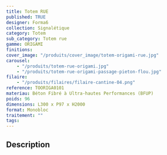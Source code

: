 ```yaml
---
title: Totem RUE
published: TRUE
designer: Forma6
collection: Signalétique
category: Totem
sub_category: Totem rue
gamme: ORIGAMI
finitions:
cover_image: "/produits/cover_image/totem-origami-rue.jpg"
carousel:
    - "/produits/totem-rue-origami.jpg"
    - "/produits/totem-rue-origami-passage-pieton-flou.jpg"
filaire:
    - "/produits/filaires/filaire-cantine-04.png"
reference: TOORIGA0101
materiau: Béton Fibré à Ultra-hautes Performances (BFUP)
poids: 96
dimensions: L300 x P97 x H2000
format: Monobloc
traitement: ""
tags:
---
```


## Description
